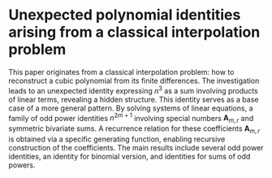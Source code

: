 # Unexpected polynomial identities arising from a classical interpolation problem

This paper originates from a classical interpolation problem: how to reconstruct a cubic polynomial
from its finite differences.
The investigation leads to an unexpected identity expressing $n^3$ as a sum involving products of linear terms,
revealing a hidden structure.
This identity serves as a base case of a more general pattern.
By solving systems of linear equations, a family of odd power identities $n^{2m+1}$
involving special numbers $\mathbf{A}_{m,r}$ and symmetric bivariate sums.
A recurrence relation for these coefficients $\mathbf{A}_{m,r}$
is obtained via a specific generating function, enabling recursive construction of the coefficients.
The main results include several odd power identities, an identity for binomial version,
and identities for sums of odd powers.
